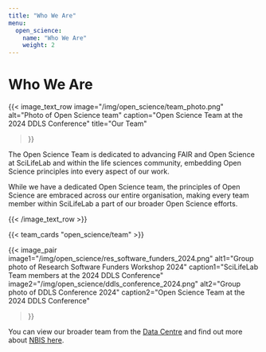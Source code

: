 ```yaml
---
title: "Who We Are"
menu:
  open_science:
    name: "Who We Are"
    weight: 2
---
```


# Who We Are

{{< image_text_row
image="/img/open_science/team_photo.png"
alt="Photo of Open Science team"
caption="Open Science Team at the 2024 DDLS Conference"
title="Our Team"

> }}

The Open Science Team is dedicated to advancing FAIR and Open Science at SciLifeLab and within the life sciences
community, embedding Open Science principles into every aspect of our work.

While we have a dedicated Open Science team, the principles of Open Science are embraced across our entire organisation,
making every team member within SciLifeLab a part of our broader Open Science efforts.

{{< /image_text_row  >}}

<!-- To edit the team, change the data in data/open_science/team.json -->

{{< team_cards "open_science/team" >}}

{{< image_pair
image1="/img/open_science/res_software_funders_2024.png"
alt1="Group photo of Research Software Funders Workshop 2024"
caption1="SciLifeLab Team members at the 2024 DDLS Conference"
image2="/img/open_science/ddls_conference_2024.png"
alt2="Group photo of DDLS Conference 2024"
caption2="Open Science Team at the 2024 DDLS Conference"

> }}

You can view our broader team from the [Data Centre](https://www.scilifelab.se/contact/data-center/) and find out more
about [NBIS here](https://nbis.se/).
